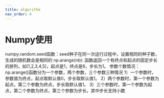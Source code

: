```yaml
---
title: algorithm
nav_order: 4
---
```


# Numpy使用
numpy.random.seed函数：seed种子在同一次运行过程中，设置相同的种子数，生成的随机数会是相同的
np.arange(nb):
    函数返回一个有终点和起点的固定步长的排列，如[1,2,3,4,5]，起点是1，终点是6，步长为1。
    参数个数情况： np.arange()函数分为一个参数，两个参数，三个参数三种情况
    1）一个参数时，参数值为终点，起点取默认值0，步长取默认值1。
    2）两个参数时，第一个参数为起点，第二个参数为终点，步长取默认值1。
    3）三个参数时，第一个参数为起点，第二个参数为终点，第三个参数为步长。其中步长支持小数
